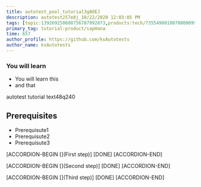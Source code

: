 ```yaml
---
title: autotest_pool_tutorial3g8OEJ
description: autotest257e8j_10/22/2020 12:03:05 PM
tags: [topic:139269250608756787992873,products:tech/73554900100700000996,tutorial:experience/advanced]
primary_tag: tutorial:product/sapHana
time: 657
author_profile: https://github.com/ksAutotests
author_name: ksAutotests
---
```

### You will learn
- You will learn this
- and that

autotest tutorial text48q240

## Prerequisites
- Prerequisute1
- Prerequisute2
- Prerequisute3

[ACCORDION-BEGIN [](First step)]
[DONE]
[ACCORDION-END]

[ACCORDION-BEGIN [](Second step)]
[DONE]
[ACCORDION-END]

[ACCORDION-BEGIN [](Third step)]
[DONE]
[ACCORDION-END]

